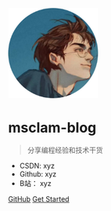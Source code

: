 <img src="_media/icon.png" alt="logo" style="zoom:18%;" />


# msclam-blog

> 分享编程经验和技术干货

- CSDN: xyz
- Github: xyz
- B站： xyz

[GitHub](https://github.com/docsifyjs/docsify/)
[Get Started](#docsify)
